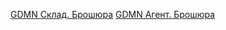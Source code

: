
[GDMN Склад. Брошюра](https://docs.google.com/document/d/1mj-MRnnZpgrvQBeIp4PhuG2QRNjr60s5Hf_WfADC5Sc/edit)
[GDMN Агент. Брошюра](https://docs.google.com/document/d/1wzouRSNLlqP67k3YWvvQQW6TyXIyX7vuZspcV3NeUaQ/edit)
